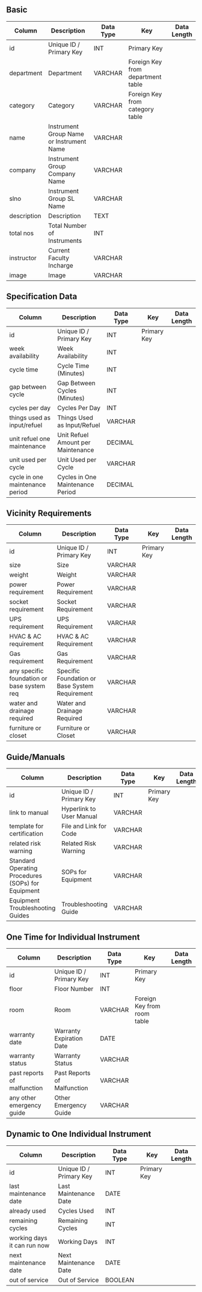 ## Basic
| Column    | Description                        | Data Type | Key                                  | Data Length |
|-----------|------------------------------------|-----------|--------------------------------------|-------------|
| id        | Unique ID / Primary Key             | INT       | Primary Key                          |             |
| department| Department                         | VARCHAR   | Foreign Key from department table    |             |
| category  | Category                           | VARCHAR   | Foreign Key from category table      |             |
| name      | Instrument Group Name or Instrument Name | VARCHAR |                                      |             |
| company   | Instrument Group Company Name      | VARCHAR   |                                      |             |
| slno      | Instrument Group SL Name           | VARCHAR   |                                      |             |
| description| Description                       | TEXT      |                                      |             |
| total nos | Total Number of Instruments        | INT       |                                      |             |
| instructor| Current Faculty Incharge           | VARCHAR   |                                      |             |
| image     | Image                              | VARCHAR   |                                      |             |

## Specification Data
| Column              | Description                          | Data Type | Key                                  | Data Length |
|---------------------|--------------------------------------|-----------|--------------------------------------|-------------|
| id                  | Unique ID / Primary Key               | INT       | Primary Key                          |             |
| week availability   | Week Availability                     | INT       |                                      |             |
| cycle time          | Cycle Time (Minutes)                  | INT       |                                      |             |
| gap between cycle   | Gap Between Cycles (Minutes)          | INT       |                                      |             |
| cycles per day      | Cycles Per Day                        | INT       |                                      |             |
| things used as input/refuel | Things Used as Input/Refuel     | VARCHAR   |                                      |             |
| unit refuel one maintenance | Unit Refuel Amount per Maintenance | DECIMAL   |                                      |             |
| unit used per cycle | Unit Used per Cycle                   | VARCHAR   |                                      |             |
| cycle in one maintenance period | Cycles in One Maintenance Period | DECIMAL   |                                      |             |

## Vicinity Requirements
| Column                 | Description                          | Data Type | Key                                  | Data Length |
|------------------------|--------------------------------------|-----------|--------------------------------------|-------------|
| id                     | Unique ID / Primary Key               | INT       | Primary Key                          |             |
| size                   | Size                                 | VARCHAR   |                                      |             |
| weight                 | Weight                               | VARCHAR   |                                      |             |
| power requirement      | Power Requirement                    | VARCHAR   |                                      |             |
| socket requirement     | Socket Requirement                   | VARCHAR   |                                      |             |
| UPS requirement        | UPS Requirement                      | VARCHAR   |                                      |             |
| HVAC & AC requirement  | HVAC & AC Requirement                | VARCHAR   |                                      |             |
| Gas requirement        | Gas Requirement                      | VARCHAR   |                                      |             |
| any specific foundation or base system req | Specific Foundation or Base System Requirement | VARCHAR |             |             |
| water and drainage required | Water and Drainage Required        | VARCHAR   |                                      |             |
| furniture or closet    | Furniture or Closet                   | VARCHAR   |                                      |             |

## Guide/Manuals
| Column                 | Description                          | Data Type | Key                                  | Data Length |
|------------------------|--------------------------------------|-----------|--------------------------------------|-------------|
| id                     | Unique ID / Primary Key               | INT       | Primary Key                          |             |
| link to manual         | Hyperlink to User Manual              | VARCHAR   |                                      |             |
| template for certification | File and Link for Code             | VARCHAR   |                                      |             |
| related risk warning   | Related Risk Warning                  | VARCHAR   |                                      |             |
| Standard Operating Procedures (SOPs) for Equipment | SOPs for Equipment  | VARCHAR |                              |             |
| Equipment Troubleshooting Guides | Troubleshooting Guide               | VARCHAR   |                                      |             |

## One Time for Individual Instrument
| Column                 | Description                          | Data Type | Key                                  | Data Length |
|------------------------|--------------------------------------|-----------|--------------------------------------|-------------|
| id                     | Unique ID / Primary Key               | INT       | Primary Key                          |             |
| floor                  | Floor Number                         | INT       |                                      |             |
| room                   | Room                                 | VARCHAR   | Foreign Key from room table          |             |
| warranty date          | Warranty Expiration Date              | DATE      |                                      |             |
| warranty status        | Warranty Status                       | VARCHAR   |                                      |             |
| past reports of malfunction | Past Reports of Malfunction         | VARCHAR   |                                      |             |
| any other emergency guide | Other Emergency Guide                | VARCHAR   |                                      |             |

## Dynamic to One Individual Instrument
| Column                 | Description                          | Data Type | Key                                  | Data Length |
|------------------------|--------------------------------------|-----------|--------------------------------------|-------------|
| id                     | Unique ID / Primary Key               | INT       | Primary Key                          |             |
| last maintenance date  | Last Maintenance Date                 | DATE      |                                      |             |
| already used           | Cycles Used                           | INT       |                                      |             |
| remaining cycles       | Remaining Cycles                      | INT       |                                      |             |
| working days it can run now | Working Days                        | INT       |                                      |             |
| next maintenance date  | Next Maintenance Date                 | DATE      |                                      |             |
| out of service         | Out of Service                        | BOOLEAN   |                                      |             |
